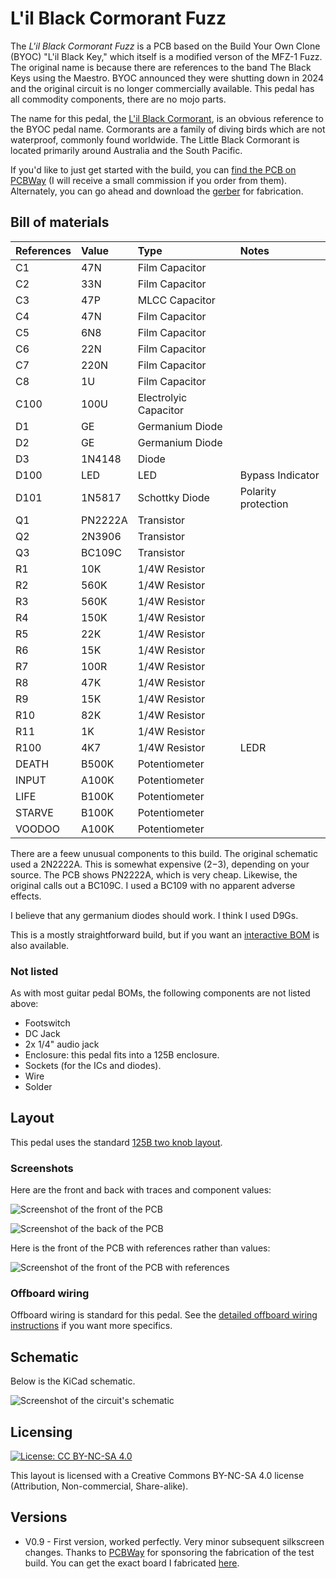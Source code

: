 # L'il Black Cormorant Fuzz

The *L'il Black Cormorant Fuzz* is a PCB based on the Build Your Own Clone (BYOC) "L'il Black Key," which itself is a modified verson of the MFZ-1 Fuzz. The original name is because there are references to the band The Black Keys using the Maestro. BYOC announced they were shutting down in 2024 and the original circuit is no longer commercially available. This pedal has all commodity components, there are no mojo parts.

The name for this pedal, the [L'il Black Cormorant](https://ebird.org/species/libcor1), is an obvious reference to the BYOC pedal name. Cormorants are a family of diving birds which are not waterproof, commonly found worldwide. The Little Black Cormorant is located primarily around Australia and the South Pacific.

If you'd like to just get started with the build, you can [find the PCB on PCBWay](https://www.pcbway.com/project/shareproject/L_il_Black_Cormorant_PCB_a7334241.html) (I will receive a small commission if you order from them). Alternately, you can go ahead and download the [gerber](https://github.com/RWLPedal/music-pcbs/raw/refs/heads/main/LilBlackCormorantFuzz/gerber.zip) for fabrication.

## Bill of materials

| References | Value   | Type                  | Notes               |
| :--------- | :------ | :-------------------- | :------------------ |
| C1         | 47N     | Film Capacitor        |                     |
| C2         | 33N     | Film Capacitor        |                     |
| C3         | 47P     | MLCC Capacitor        |                     |
| C4         | 47N     | Film Capacitor        |                     |
| C5         | 6N8     | Film Capacitor        |                     |
| C6         | 22N     | Film Capacitor        |                     |
| C7         | 220N    | Film Capacitor        |                     |
| C8         | 1U      | Film Capacitor        |                     |
| C100       | 100U    | Electrolyic Capacitor |                     |
| D1         | GE      | Germanium Diode       |                     |
| D2         | GE      | Germanium Diode       |                     |
| D3         | 1N4148  | Diode                 |                     |
| D100       | LED     | LED                   | Bypass Indicator    |
| D101       | 1N5817  | Schottky Diode        | Polarity protection |
| Q1         | PN2222A | Transistor            |                     |
| Q2         | 2N3906  | Transistor            |                     |
| Q3         | BC109C  | Transistor            |                     |
| R1         | 10K     | 1/4W Resistor         |                     |
| R2         | 560K    | 1/4W Resistor         |                     |
| R3         | 560K    | 1/4W Resistor         |                     |
| R4         | 150K    | 1/4W Resistor         |                     |
| R5         | 22K     | 1/4W Resistor         |                     |
| R6         | 15K     | 1/4W Resistor         |                     |
| R7         | 100R    | 1/4W Resistor         |                     |
| R8         | 47K     | 1/4W Resistor         |                     |
| R9         | 15K     | 1/4W Resistor         |                     |
| R10        | 82K     | 1/4W Resistor         |                     |
| R11        | 1K      | 1/4W Resistor         |                     |
| R100       | 4K7     | 1/4W Resistor         | LEDR                |
| DEATH      | B500K   | Potentiometer         |                     |
| INPUT      | A100K   | Potentiometer         |                     |
| LIFE       | B100K   | Potentiometer         |                     |
| STARVE     | B100K   | Potentiometer         |                     |
| VOODOO     | A100K   | Potentiometer         |                     |

There are a feew unusual components to this build. The original schematic used a 2N2222A. This is somewhat expensive ($2-$3), depending on your source. The PCB shows PN2222A, which is very cheap. Likewise, the original calls out a BC109C. I used a BC109 with no apparent adverse effects.

I believe that any germanium diodes should work. I think I used D9Gs.

This is a mostly straightforward build, but if you want an [interactive BOM](https://html-preview.github.io/?url=https://github.com/RWLPedal/music-pcbs/blob/main/AnhingaDistortion/interactive_bom.html) is also available.

### Not listed

As with most guitar pedal BOMs, the following components are not listed above:

* Footswitch
* DC Jack
* 2x 1/4" audio jack
* Enclosure: this pedal fits into a 125B enclosure.
* Sockets (for the ICs and diodes).
* Wire
* Solder

## Layout

This pedal uses the standard [125B two knob layout](https://github.com/RWLPedal/music-pcbs/blob/main/instructions/DRILLING.md).

### Screenshots

Here are the front and back with traces and component values:

![Screenshot of the front of the PCB](images/pcb_front.png?raw=true)

![Screenshot of the back of the PCB](images/pcb_back.png?raw=true)

Here is the front of the PCB with references rather than values:

![Screenshot of the front of the PCB with references](images/pcb_references.png?raw=true)

### Offboard wiring

Offboard wiring is standard for this pedal. See the [detailed offboard wiring instructions](https://github.com/RWLPedal/music-pcbs/blob/main/instructions/WIRING.md) if you want more specifics.

## Schematic

Below is the KiCad schematic.

![Screenshot of the circuit's schematic](images/schematic.png?raw=true)

## Licensing

[![License: CC BY-NC-SA 4.0](https://licensebuttons.net/l/by-nc-sa/4.0/80x15.png)](https://creativecommons.org/licenses/by-nc-sa/4.0/)

This layout is licensed with a Creative Commons BY-NC-SA 4.0 license (Attribution, Non-commercial, Share-alike).

## Versions

* V0.9 - First version, worked perfectly. Very minor subsequent silkscreen changes. Thanks to [PCBWay](https://www.pcbway.com/) for sponsoring the fabrication of the test build. You can get the exact board I fabricated [here](https://www.pcbway.com/project/shareproject/L_il_Black_Cormorant_PCB_a7334241.html).